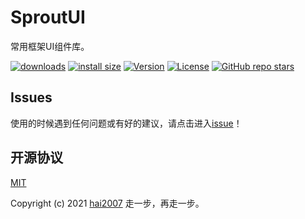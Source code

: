 # SproutUI
常用框架UI组件库。

<p>
  <a href="https://hai2007.gitee.io/npm-downloads?interval=7&packages=sprout-ui"><img src="https://img.shields.io/npm/dm/sprout-ui.svg" alt="downloads"></a>
  <a href="https://packagephobia.now.sh/result?p=sprout-ui"><img src="https://packagephobia.now.sh/badge?p=sprout-ui" alt="install size"></a>
  <a href="https://www.npmjs.com/package/sprout-ui"><img src="https://img.shields.io/npm/v/sprout-ui.svg" alt="Version"></a>
  <a href="https://github.com/hai2007/SproutUI/blob/master/LICENSE"><img src="https://img.shields.io/npm/l/sprout-ui.svg" alt="License"></a>
  <a href="https://github.com/hai2007/SproutUI">
        <img alt="GitHub repo stars" src="https://img.shields.io/github/stars/hai2007/SproutUI?style=social">
    </a>
</p>

## Issues
使用的时候遇到任何问题或有好的建议，请点击进入[issue](https://github.com/hai2007/SproutUI/issues)！

开源协议
---------------------------------------
[MIT](https://github.com/hai2007/SproutUI/blob/master/LICENSE)

Copyright (c) 2021 [hai2007](https://hai2007.gitee.io/sweethome/) 走一步，再走一步。
